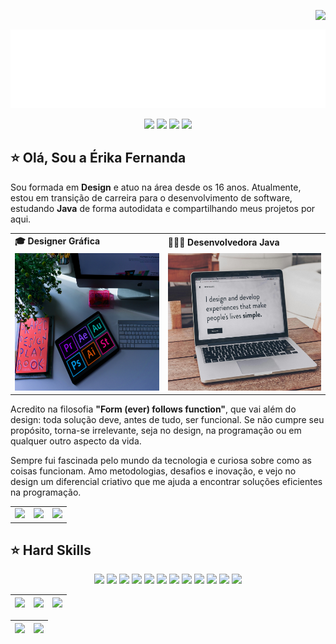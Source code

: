 <img align="right" src="https://komarev.com/ghpvc/?username=Erikitha-create&color=ff0398"><br>

<div align="center">
  <a href="https://github.com/Erikitha-create">
    <img align="center" src="https://raw.githubusercontent.com/Erikitha-create/Erikitha-create/main/Gif%20Git%20(1).gif" width="800">
  </a>
</div>
<br>

<div align="center">
  <!-- Work Links -->
  <a href="https://github.com/Erikitha-create" target="_blank"><img src="https://img.shields.io/badge/GitHub-100000?style=for-the-badge&logo=github&logoColor=white" target="_blank"></a>
  <a href="https://www.linkedin.com/in/erikafernandas/" target="_blank"><img src="https://img.shields.io/badge/-LinkedIn-%230077B5?style=for-the-badge&logo=linkedin&logoColor=white" target="_blank"></a>
  <a href = "mailto:e.ferlino@gmail.com"><img src="https://img.shields.io/badge/Gmail-D14836?style=for-the-badge&logo=gmail&logoColor=white"></a>
   <!-- Social Links -->
  <a href="https://instagram.com/eu.erikafernanda" target="_blank"><img src="https://img.shields.io/badge/-Instagram-%23E4405F?style=for-the-badge&logo=instagram&logoColor=white" target="_blank"></a>
 </div>

## ⭐️ Olá, Sou a Érika Fernanda

Sou formada em <b>Design</b> e atuo na área desde os 16 anos. Atualmente, estou em transição de carreira para o desenvolvimento de software, estudando <b>Java</b> de forma autodidata e compartilhando meus projetos por aqui.


<div align="center">
  <table>
    <tr>
      <td><b>🎓 Designer Gráfica</b></td>
      <td><b>👩🏻‍💻 Desenvolvedora Java</b></td>
    </tr>
    <tr>
      <td>
        <a href="https://github.com/Erikitha-create?tab=repositories&q=design">
          <img src="https://raw.githubusercontent.com/Erikitha-create/Erikitha-create/main/Designer%20Gr%C3%A1fica.png" width="300px" height="220px">
        </a>
      </td>
      <td>
        <a href="https://github.com/Erikitha-create?tab=repositories&q=java">
          <img src="https://raw.githubusercontent.com/Erikitha-create/Erikitha-create/main/DG%20%26%20Develop.png" width="300px" height="220px">
        </a>
      </td>
    </tr>
  </table>
</div>

Acredito na filosofia <b>"Form (ever) follows function"</b>, que vai além do design: toda solução deve, antes de tudo, ser funcional. Se não cumpre seu propósito, torna-se irrelevante, seja no design, na programação ou em qualquer outro aspecto da vida.

Sempre fui fascinada pelo mundo da tecnologia e curiosa sobre como as coisas funcionam. Amo metodologias, desafios e inovação, e vejo no design um diferencial criativo que me ajuda a encontrar soluções eficientes na programação.

<div align="center">
  <table>
    <tr>
      <td><img src="https://64.media.tumblr.com/tumblr_lyxj33CYzW1qigluvo4_250.gif"></td>
      <td><img src="https://64.media.tumblr.com/tumblr_lyxj33CYzW1qigluvo5_250.gifv"></td>
      <td><img src="https://64.media.tumblr.com/tumblr_lyxj33CYzW1qigluvo6_250.gifv"></td>
    </tr>
  </table>
</div>

## ⭐️ Hard Skills
<!--  <img height="160em" src="https://github-readme-stats.vercel.app/api?username=andreinaoliveira&show_icons=true&theme=synthwave&include_all_commits=true&count_private=true%22/"> --> 
<div align="center">
  <!-- Java --> <img src="https://img.shields.io/badge/Java-ED8B00?style=for-the-badge&logo=openjdk&logoColor=white">
  <!-- HTML5 --> <img src="https://img.shields.io/badge/HTML5-E34F26?style=for-the-badge&logo=html5&logoColor=white">
  <!-- Postman --> <img src="https://img.shields.io/badge/Postman-EF5B25?style=for-the-badge&logo=Postman&logoColor=white">
  <!-- IntelliJ IDEA --> <img src="https://img.shields.io/badge/IntelliJ%20IDEA-000000?style=for-the-badge&logo=intellijidea&logoColor=white">
  <!-- Adobe XD --> <img src="https://img.shields.io/badge/Adobe%20XD-660066?style=for-the-badge&logo=AdobeXD&logoColor=white">
  <!-- Adobe Photoshop --> <img src="https://img.shields.io/badge/Photoshop-31A8FF?style=for-the-badge&logo=AdobePhotoshop&logoColor=white">
  <!-- Adobe Illustrator --> <img src="https://img.shields.io/badge/Illustrator-FF9A00?style=for-the-badge&logo=AdobeIllustrator&logoColor=white">
  <!-- Adobe Premiere Pro --> <img src="https://img.shields.io/badge/Premiere%20Pro-9999FF?style=for-the-badge&logo=AdobePremierePro&logoColor=white">
  <!-- Adobe After Effects --> <img src="https://img.shields.io/badge/After%20Effects-9999FF?style=for-the-badge&logo=AdobeAfterEffects&logoColor=white">
  <!-- Adobe InDesign --> <img src="https://img.shields.io/badge/InDesign-FF3366?style=for-the-badge&logo=AdobeInDesign&logoColor=white">
  <!-- Canva --> <img src="https://img.shields.io/badge/Canva-00C4CC?style=for-the-badge&logo=Canva&logoColor=white">
  <!-- CorelDRAW --> <img src="https://img.shields.io/badge/CorelDRAW-00B388?style=for-the-badge&logo=CorelDRAW&logoColor=white">
  <br>
</div>

<!-- Cards com GitHub Stats -->

| ![](http://github-profile-summary-cards.vercel.app/api/cards/stats?username=Erikitha-create&theme=tokyonight&ring=ff0398&title_color=ff0398&text_color=ffffff) | ![](http://github-profile-summary-cards.vercel.app/api/cards/repos-per-language?username=Erikitha-create&hide=Html&theme=tokyonight&title_color=ff0398&text_color=ffffff) | ![](http://github-profile-summary-cards.vercel.app/api/cards/most-commit-language?username=Erikitha-create&theme=tokyonight&title_color=ff0398&text_color=ffffff) |
| :-: | :-: | :-: |

| ![](http://github-profile-summary-cards.vercel.app/api/cards/profile-details?username=Erikitha-create&theme=tokyonight&title_color=ff0398&text_color=ffffff) | ![](https://github-readme-streak-stats.herokuapp.com/?user=Erikitha-create&theme=tokyonight&hide_border=true&date_format=M%20j%5B%2C%20Y%5D&background=1A1B27&stroke=ff0398&ring=ff0398&fire=ff0398&currStreakNum=ff0398&sideNums=ff0398&currStreakLabel=ff0398&sideLabels=ff0398&dates=ff0398) |
| :-: | :-: |
